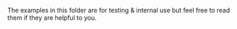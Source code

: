 The examples in this folder are for testing & internal use 
but feel free to read them if they are helpful to you.

